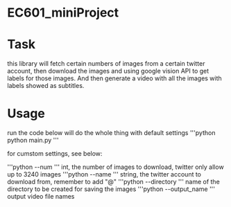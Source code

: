 # EC601_miniProject


# Task

this library will fetch certain numbers of images from a certain twitter account, then download the images and using google vision API to get labels for those images. And then generate a video with all the images with labels showed as subtitles.

# Usage

run the code below will do the whole thing with default settings
'''python
python main.py
'''

for cumstom settings, see below:  

'''python
--num
'''
int, the number of images to download, twitter only allow up to 3240 images
'''python
--name
'''
string, the twitter account to download from, remember to add "@"
'''python
--directory
'''
name of the directory to be created for saving the images
'''python
--output_name
'''
output video file names
